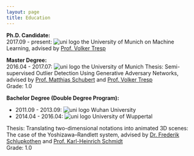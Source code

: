 ```yaml
---
layout: page
title: Education
---
```


<div class="media">
    <div class="media-body">
       <p class="media-heading">
           <strong>Ph.D. Candidate:</strong> <br />
           2017.09 - present: <img src="img/uni_munich.jpg" alt="uni logo"> the University of Munich on Machine Learning, advised by <a href="https://www.dbs.ifi.lmu.de/cms/personen/professoren/tresp/index.html">Prof. Volker Tresp</a> <br />
       </p>
    </div>
</div>

<div class="media">
    <div class="media-body">
       <p class="media-heading">
           <strong>Master Degree:</strong><br />
           2016.04 - 2017.07: <img src="img/uni_munich.jpg" alt="uni logo"> the University of Munich
           Thesis: Semi-supervised Outlier Detection Using Generative Adversary Networks, advised by <a href="https://www.dbs.ifi.lmu.de/cms/personen/professoren/schubert/index.html">Prof. Matthias Schubert</a> and <a href="https://www.dbs.ifi.lmu.de/cms/personen/professoren/tresp/index.html">Prof. Volker Tresp</a> <br />
           Grade: 1.0 <br />
       </p>
    </div>
</div>

<div class="media">
    <div class="media-body">
       <p class="media-heading">
           <strong>Bachelor Degree (Double Degree Program):</strong> <br />
           <ul>
                <li>2011.09 - 2013.09: <img src="img/uni_wuhan.jpg" alt="uni logo"> Wuhan University </li>
                <li>2014.04 - 2016.04: <img src="img/uni_wuppertal.jpg" alt="uni logo"> University of Wuppertal </li>
           </ul>
           Thesis: Translating two-dimensional notations into animated 3D scenes: The case of the Yoshizawa–Randlett system, advised by <a href="https://www.dmt.uni-wuppertal.de/de/personen/schlupkothen-frederik.html">Dr. Frederik Schlupkothen</a> and <a href="https://www.dmt.uni-wuppertal.de/de/personen/schmidt-karl-heinrich.html">Prof. Karl-Heinrich Schmidt</a> <br />
           Grade: 1.0 <br />
       </p>
    </div>
</div>
